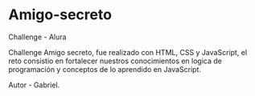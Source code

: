 # Amigo-secreto

Challenge - Alura

Challenge Amigo secreto, fue realizado con HTML, CSS y JavaScript, el reto consistio en fortalecer nuestros conocimientos en logica de programación y conceptos de lo aprendido en JavaScript.

Autor - Gabriel.
